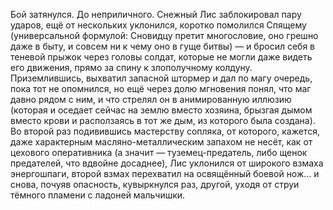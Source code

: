 Бой затянулся. До неприличного. Снежный Лис заблокировал пару ударов, ещё от нескольких уклонился, коротко помолился Спящему (универсальной формулой: Сновидцу претит многословие, оно грешно даже в быту, и совсем ни к чему оно в гуще битвы) — и бросил себя в теневой прыжок через головы солдат, которые не могли даже видеть его движения, прямо за спину к злополучному колдуну. Приземлившись, выхватил запасной штормер и дал по магу очередь, пока тот не опомнился, но ещё через долю мгновения понял, что маг давно рядом с ним, и что стрелял он в анимированную иллюзию (которая и оседает сейчас на землю вместо хозяина, брызгая дымом вместо крови и расползаясь в тот же дым, из которого была создана). Во второй раз подивившись мастерству сопляка, от которого, кажется, даже характерным масляно-металлическим запахом не несёт, как от цехового оперативника (а значит — туземец-предатель, либо щенок предателей, что вдвойне досаднее), Лис уклонился от широкого взмаха энергошпаги, второй взмах перехватил на освящённый боевой нож… и снова, почуяв опасность, кувыркнулся раз, другой, уходя от струи тёмного пламени с ладоней мальчишки.
